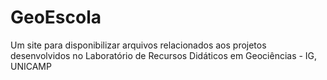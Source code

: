 # GeoEscola
Um site para disponibilizar arquivos relacionados aos projetos desenvolvidos no Laboratório de Recursos Didáticos em Geociências - IG, UNICAMP
